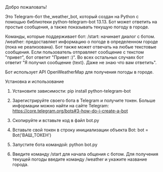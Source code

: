Добро пожаловать!

Это Telegram-бот the_weather_bot, который создан на Python с помощью библиотеки python-telegram-bot 13.13.
Бот может ответить на простые сообщения, а также показывать текущую погоду в городе.

Команды, которые поддерживает бот:
/start: начинает диалог с ботом.
/weather: предоставляет информацию о погоде в определенном городе (пока не реализована).
Бот также может отвечать на любые текстовые сообщения. Если пользователь отправляет сообщение с текстом "привет", бот ответит "Привет :)".
Во всех остальных случаях бот ответит "Я получил сообщение {text}. Даже не знаю что вам ответить".

Бот использует API OpenWeatherMap для получения погоды в городе. 

Установка и использование
1. Установите зависимости:
   pip install python-telegram-bot

2. Зарегистрируйте своего бота в Telegram и получите токен. Больше информации можно найти на сайте Telegram: https://core.telegram.org/bots#3-how-do-i-create-a-bot

3. Скопируйте и вставьте код в файл bot.py

4. Вставьте свой токен в строку инициализации объекта Bot:
   bot = Bot('ВАШ_ТОКЕН')
   
5. Запустите бота командой:
   python bot.py
   
6. Введите команду /start для начала общения с ботом. 
   Для получения текущей погоды введите команду /weather и укажите название города.
